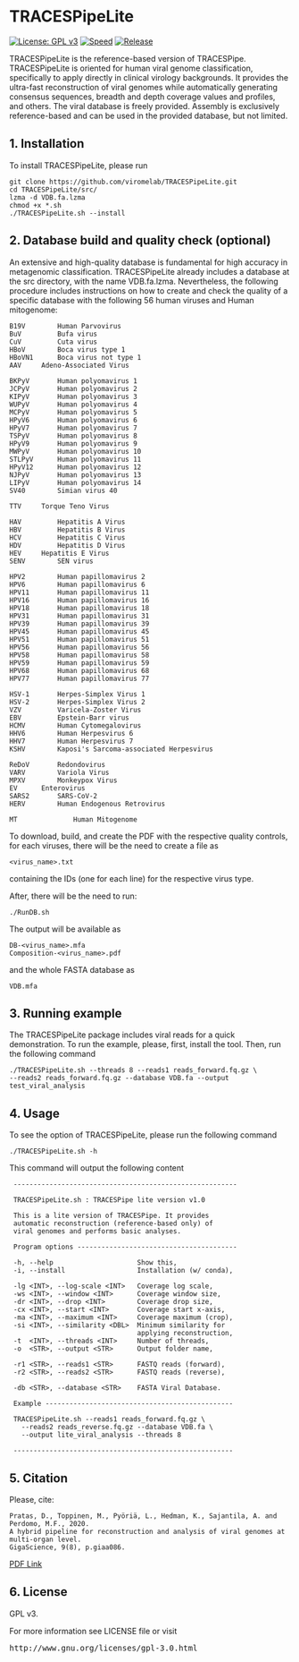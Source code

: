 # TRACESPipeLite

[![License: GPL v3](https://img.shields.io/badge/License-GPL%20v3-blue.svg)](LICENSE)
[![Speed](https://img.shields.io/static/v1.svg?label=Ultra-Fast&message=Ultra%20speed%20performance&color=green)](#)
[![Release](https://img.shields.io/static/v1.svg?label=Release&message=v1.0&color=orange)](#)

TRACESPipeLite is the reference-based version of TRACESPipe. TRACESPipeLite is oriented for human viral genome classification, specifically to apply directly in clinical virology backgrounds. It provides the ultra-fast reconstruction of viral genomes while automatically generating consensus sequences, breadth and depth coverage values and profiles, and others. The viral database is freely provided. Assembly is exclusively reference-based and can be used in the provided database, but not limited.

## 1. Installation ##

To install TRACESPipeLite, please run
```
git clone https://github.com/viromelab/TRACESPipeLite.git
cd TRACESPipeLite/src/
lzma -d VDB.fa.lzma
chmod +x *.sh
./TRACESPipeLite.sh --install
```

## 2. Database build and quality check (optional) ##

An extensive and high-quality database is fundamental for high accuracy in metagenomic classification. 
TRACESPipeLite already includes a database at the src directory, with the name VDB.fa.lzma.
Nevertheless, the following procedure includes instructions on how to create and check the quality of a specific database with the following 56 human viruses and Human mitogenome:
```
B19V		Human Parvovirus
BuV 		Bufa virus
CuV 		Cuta virus
HBoV 		Boca virus type 1
HBoVN1 		Boca virus not type 1
AAV		Adeno-Associated Virus

BKPyV	 	Human polyomavirus 1
JCPyV 		Human polyomavirus 2
KIPyV 		Human polyomavirus 3
WUPyV 		Human polyomavirus 4
MCPyV		Human polyomavirus 5 
HPyV6	  	Human polyomavirus 6
HPyV7	 	Human polyomavirus 7
TSPyV	 	Human polyomavirus 8
HPyV9	 	Human polyomavirus 9
MWPyV	 	Human polyomavirus 10
STLPyV 		Human polyomavirus 11
HPyV12 		Human polyomavirus 12
NJPyV	 	Human polyomavirus 13
LIPyV	 	Human polyomavirus 14
SV40		Simian virus 40

TTV		Torque Teno Virus

HAV 		Hepatitis A Virus
HBV 		Hepatitis B Virus
HCV 		Hepatitis C Virus
HDV 		Hepatitis D Virus
HEV		Hepatitis E Virus
SENV    	SEN virus

HPV2		Human papillomavirus 2
HPV6	 	Human papillomavirus 6
HPV11 		Human papillomavirus 11
HPV16 		Human papillomavirus 16
HPV18 		Human papillomavirus 18
HPV31 		Human papillomavirus 31
HPV39 		Human papillomavirus 39
HPV45 		Human papillomavirus 45
HPV51 		Human papillomavirus 51
HPV56 		Human papillomavirus 56
HPV58 		Human papillomavirus 58
HPV59 		Human papillomavirus 59
HPV68 		Human papillomavirus 68
HPV77		Human papillomavirus 77

HSV-1	 	Herpes-Simplex Virus 1
HSV-2 		Herpes-Simplex Virus 2
VZV 		Varicela-Zoster Virus
EBV 		Epstein-Barr virus
HCMV	 	Human Cytomegalovirus
HHV6		Human Herpesvirus 6
HHV7 		Human Herpesvirus 7
KSHV		Kaposi's Sarcoma-associated Herpesvirus

ReDoV	 	Redondovirus
VARV 		Variola Virus
MPXV		Monkeypox Virus
EV		Enterovirus 
SARS2		SARS-CoV-2
HERV 		Human Endogenous Retrovirus
                    
MT   	        Human Mitogenome
```
To download, build, and create the PDF with the respective quality controls, for each viruses, there will be the need to create a file as
```
<virus_name>.txt
```
containing the IDs (one for each line) for the respective virus type.

After, there will be the need to run:
```
./RunDB.sh
```
The output will be available as
```
DB-<virus_name>.mfa
Composition-<virus_name>.pdf
```
and the whole FASTA database as
```
VDB.mfa
```

## 3. Running example ##

The TRACESPipeLite package includes viral reads for a quick demonstration.
To run the example, please, first, install the tool. Then, run the following command
```
./TRACESPipeLite.sh --threads 8 --reads1 reads_forward.fq.gz \
--reads2 reads_forward.fq.gz --database VDB.fa --output test_viral_analysis
```

## 4. Usage ##

To see the option of TRACESPipeLite, please run the following command
```
./TRACESPipeLite.sh -h
```
This command will output the following content
```
 -------------------------------------------------------- 
                                                          
 TRACESPipeLite.sh : TRACESPipe lite version v1.0         
                                                          
 This is a lite version of TRACESPipe. It provides        
 automatic reconstruction (reference-based only) of       
 viral genomes and performs basic analyses.               
                                                          
 Program options ---------------------------------------- 
                                                          
 -h, --help                     Show this,                
 -i, --install                  Installation (w/ conda),  
                                                          
 -lg <INT>, --log-scale <INT>   Coverage log scale,       
 -ws <INT>, --window <INT>      Coverage window size,     
 -dr <INT>, --drop <INT>        Coverage drop size,       
 -cx <INT>, --start <INT>       Coverage start x-axis,    
 -ma <INT>, --maximum <INT>     Coverage maximum (crop),  
 -si <INT>, --similarity <DBL>  Minimum similarity for    
                                applying reconstruction,  
 -t  <INT>, --threads <INT>     Number of threads,        
 -o  <STR>, --output <STR>      Output folder name,       
                                                          
 -r1 <STR>, --reads1 <STR>      FASTQ reads (forward),    
 -r2 <STR>, --reads2 <STR>      FASTQ reads (reverse),    
                                                          
 -db <STR>, --database <STR>    FASTA Viral Database.     
                                                          
 Example -----------------------------------------------  
                                                          
 TRACESPipeLite.sh --reads1 reads_forward.fq.gz \        
   --reads2 reads_reverse.fq.gz --database VDB.fa \      
   --output lite_viral_analysis --threads 8               
                                                          
 -------------------------------------------------------
```

## 5. Citation ##

Please, cite:
```
Pratas, D., Toppinen, M., Pyöriä, L., Hedman, K., Sajantila, A. and Perdomo, M.F., 2020. 
A hybrid pipeline for reconstruction and analysis of viral genomes at multi-organ level.
GigaScience, 9(8), p.giaa086.
```
[PDF Link](https://doi.org/10.1093/gigascience/giaa086)

## 6. License ##

GPL v3.

For more information see LICENSE file or visit
<pre>http://www.gnu.org/licenses/gpl-3.0.html</pre>




